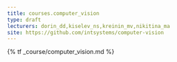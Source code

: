```yaml
---
title: courses.computer_vision
type: draft
lecturers: dorin_dd,kiselev_ns,kreinin_mv,nikitina_ma
site: https://github.com/intsystems/computer-vision
---
```


{% tf _course/computer_vision.md %}
